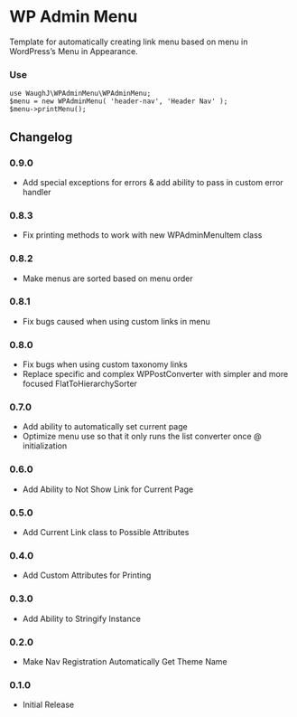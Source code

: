 WP Admin Menu
=========================

Template for automatically creating link menu based on menu in WordPress’s Menu in Appearance.

### Use

    use WaughJ\WPAdminMenu\WPAdminMenu;
    $menu = new WPAdminMenu( 'header-nav', 'Header Nav' );
    $menu->printMenu();

## Changelog

### 0.9.0
* Add special exceptions for errors & add ability to pass in custom error handler

### 0.8.3
* Fix printing methods to work with new WPAdminMenuItem class

### 0.8.2
* Make menus are sorted based on menu order

### 0.8.1
* Fix bugs caused when using custom links in menu

### 0.8.0
* Fix bugs when using custom taxonomy links
* Replace specific and complex WPPostConverter with simpler and more focused FlatToHierarchySorter

### 0.7.0
* Add ability to automatically set current page
* Optimize menu use so that it only runs the list converter once @ initialization

### 0.6.0
* Add Ability to Not Show Link for Current Page

### 0.5.0
* Add Current Link class to Possible Attributes

### 0.4.0
* Add Custom Attributes for Printing

### 0.3.0
* Add Ability to Stringify Instance

### 0.2.0
* Make Nav Registration Automatically Get Theme Name

### 0.1.0
* Initial Release
